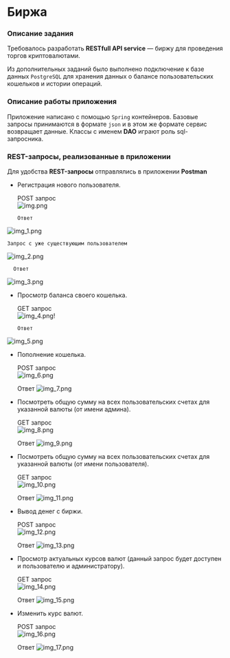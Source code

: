 # Биржа

### Описание задания
Требовалось разработать **RESTfull API service** — биржу для проведения торгов криптовалютами.

Из дополнительных заданий было выполнено подключение к базе данных `PostgreSQL` для хранения данных о балансе пользовательских кошельков и истории операций.

### Описание работы приложения
Приложение написано с помощью `Spring` контейнеров. Базовые запросы принимаются в формате `json` и в этом же формате сервис возвращает данные. Классы с именем **DAO** играют роль sql-запросника. 

### REST-запросы, реализованные в приложении
Для удобства **REST-запросы** отправлялись в приложении **Postman**
* Регистрация нового пользователя.  


    POST запрос  
![img.png](img.png)  

      Ответ
![img_1.png](img_1.png)  


    Запрос с уже существующим пользователем
![img_2.png](img_2.png)

      Ответ
![img_3.png](img_3.png)

* Просмотр баланса своего кошелька.


    GET запрос  
![img_4.png](img_4.png)!

      Ответ
![img_5.png](img_5.png)

* Пополнение кошелька.
    

    POST запрос  
![img_6.png](img_6.png)

    Ответ
![img_7.png](img_7.png)

* Посмотреть общую сумму на всех пользовательских счетах для указанной валюты (от имени админа).


    GET запрос   
![img_8.png](img_8.png)
    
    Ответ
![img_9.png](img_9.png)

* Посмотреть общую сумму на всех пользовательских счетах для указанной валюты (от имени пользователя).


    GET запрос     
![img_10.png](img_10.png)
    
    Ответ
![img_11.png](img_11.png)

* Вывод денег с биржи.


    POST запрос  
![img_12.png](img_12.png)
    
    Ответ
![img_13.png](img_13.png)

* Просмотр актуальных курсов валют (данный запрос будет доступен и пользователю и администратору).


    GET запрос  
![img_14.png](img_14.png)

    Ответ
![img_15.png](img_15.png)

* Изменить курс валют.


    POST запрос  
![img_16.png](img_16.png)
    
    Ответ
![img_17.png](img_17.png)

